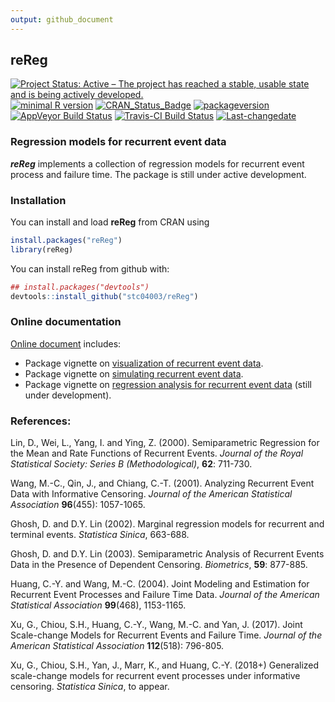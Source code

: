 ```yaml
---
output: github_document
---
```


## **reReg**

[![Project Status: Active – The project has reached a stable, usable state and is being actively developed.](http://www.repostatus.org/badges/latest/active.svg)](http://www.repostatus.org/#active)
[![minimal R version](https://img.shields.io/badge/R%3E%3D-3.4.0-6666ff.svg)](https://cran.r-project.org/)
[![CRAN_Status_Badge](http://www.r-pkg.org/badges/version/reReg)](https://cran.r-project.org/package=reReg)
[![packageversion](https://img.shields.io/badge/Package%20version-1.2.0-orange.svg?style=flat-square)](commits/master)
[![AppVeyor Build Status](https://ci.appveyor.com/api/projects/status/github/stc04003/reReg?branch=master&svg=true)](https://ci.appveyor.com/project/stc04003/reReg)
[![Travis-CI Build Status](https://travis-ci.org/stc04003/reReg.svg?branch=master)](https://travis-ci.org/stc04003/reReg)
[![Last-changedate](https://img.shields.io/badge/last%20change-2019--10--30-yellowgreen.svg)](/commits/master)
<!-- [![Build Status](https://travis-ci.org/user/pkg.svg?branch=master)](https://travis-ci.org/user/pkg) -->
<!-- README.md is generated from README.Rmd. Please edit that file -->



### Regression models for recurrent event data
***reReg*** implements a collection of regression models for recurrent event process and failure time.
The package is still under active development.

### Installation

You can install and load **reReg** from CRAN using


```r
install.packages("reReg")
library(reReg)
```

You can install reReg from github with:


```r
## install.packages("devtools")
devtools::install_github("stc04003/reReg")
```

### Online documentation 
[Online document](https://www.sychiou.com/reReg/index.html) includes:

* Package vignette on [visualization of recurrent event data](https://www.sychiou.com/reReg/articles/reReg-plots.html).
* Package vignette on [simulating recurrent event data](https://www.sychiou.com/reReg/articles/reReg-sims.html).
* Package vignette on [regression analysis for recurrent event data](https://www.sychiou.com/reReg/articles/reReg-reg.html) (still under development).

### References:

   Lin, D., Wei, L., Yang, I. and Ying, Z. (2000). Semiparametric
   Regression for the Mean and Rate Functions of Recurrent Events.
   *Journal of the Royal Statistical Society: Series B
   (Methodological)*, **62**: 711-730.

   Wang, M.-C., Qin, J., and Chiang, C.-T. (2001). Analyzing Recurrent
   Event Data with Informative Censoring. *Journal of the American
   Statistical Association* **96**(455): 1057-1065.

  Ghosh, D. and D.Y. Lin (2002). Marginal regression models for recurrent and terminal events. 
  *Statistica Sinica*, 663-688.
  
  Ghosh, D. and D.Y. Lin (2003). Semiparametric Analysis of
   Recurrent Events Data in the Presence of Dependent Censoring.
   *Biometrics*, **59**: 877-885.

   Huang, C.-Y. and Wang, M.-C. (2004). Joint Modeling and Estimation
   for Recurrent Event Processes and Failure Time Data. *Journal of
   the American Statistical Association* **99**(468), 1153-1165.

   Xu, G., Chiou, S.H., Huang, C.-Y., Wang, M.-C. and Yan, J. (2017).
   Joint Scale-change Models for Recurrent Events and Failure Time.
   *Journal of the American Statistical Association* **112**(518):
   796-805.

  Xu, G., Chiou, S.H., Yan, J., Marr, K., and Huang, C.-Y. (2018+)
  Generalized scale-change models for recurrent event processes under informative censoring. 
  *Statistica Sinica*, to appear.
